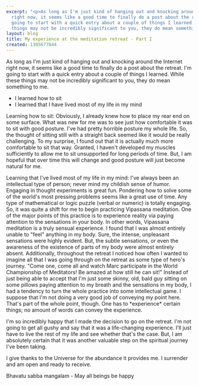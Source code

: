```yaml
---
excerpt: "<p>As long as I'm just kind of hanging out and knocking around the Internet
  right now, it seems like a good time to finally do a post about the retreat. I'm
  going to start with a quick entry about a couple of things I learned. While these
  things may not be incredibly significant to you, they do mean something to me.</p>"
layout: blog
title: My experience at the meditation retreat - Part I
created: 1305677844
---
```

<p>As long as I'm just kind of hanging out and knocking around the Internet right now, it seems like a good time to finally do a post about the retreat. I'm going to start with a quick entry about a couple of things I learned. While these things may not be incredibly significant to you, they do mean something to me.</p>
<ul><li>I learned how to sit</li><li>I learned that I have lived most of my life in my mind</li></ul>
<p>Learning how to sit: Obviously, I already knew how to place my rear end on some surface. What was new for me was to see just how comfortable it was to sit with good posture. I've had pretty horrible posture my whole life. So, the thought of sitting still with a straight back seemed like it would be really challenging. To my surprise, I found out that it is actually much more comfortable to sit that way. Granted, I haven't developed my muscles sufficiently to allow me to sit unsupported for long periods of time. But, I am hopeful that over time this will change and good posture will just become natural for me.</p>
<p>Learning that I've lived most of my life in my mind: I've always been an intellectual type of person; never mind my childish sense of humor. Engaging in thought experiments is great fun. Pondering how to solve some of the world's most pressing problems seems like a great use of time. Any type of mathematical or logic puzzle (verbal or numeric) is totally engaging. So, it was quite a shift for me to begin practicing Vipassana meditation. One of the major points of this practice is to experience reality via paying attention to the sensations in your body. In other words, Vipassana meditation is a truly sensual experience. I found that I was almost entirely unable to "feel" anything in my body. Sure, the intense, unpleasant sensations were highly evident. But, the subtle sensations, or even the awareness of the existence of parts of my body were almost entirely absent. Additionally, throughout the retreat I noticed how often I wanted to imagine all that I was going through on the retreat as some type of hero's journey. "Come one, come all and watch Marc participate in the World Championship of Meditators! Be amazed at how still he can sit!" Instead of just being able to accept that I'm just some skinny, old, bald guy sitting on some pillows paying attention to my breath and the sensations in my body, I had a tendency to turn the whole practice into some intellectual game. I suppose that I'm not doing a very good job of conveying my point here. That's part of the whole point, though. One has to *experience* certain things; no amount of words can convey the experience.</p>
<p>I'm so incredibly happy that I made the decision to go on the retreat. I'm not going to get all gushy and say that it was a life-changing experience. I'll just have to live the rest of my life and see whether that's the case. But, I am absolutely certain that it was another valuable step on the spiritual journey I've been taking.</p>
<p>I give thanks to the Universe for the abundance it provides me. I surrender and am open and ready to receive.</p>
<p>Bhavatu sabba mangalam - May all beings be happy</p>
